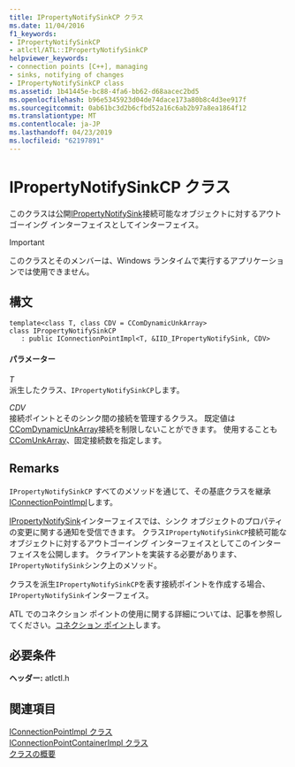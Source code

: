```yaml
---
title: IPropertyNotifySinkCP クラス
ms.date: 11/04/2016
f1_keywords:
- IPropertyNotifySinkCP
- atlctl/ATL::IPropertyNotifySinkCP
helpviewer_keywords:
- connection points [C++], managing
- sinks, notifying of changes
- IPropertyNotifySinkCP class
ms.assetid: 1b41445e-bc88-4fa6-bb62-d68aacec2bd5
ms.openlocfilehash: b96e5345923d04de74dace173a80b8c4d3ee917f
ms.sourcegitcommit: 0ab61bc3d2b6cfbd52a16c6ab2b97a8ea1864f12
ms.translationtype: MT
ms.contentlocale: ja-JP
ms.lasthandoff: 04/23/2019
ms.locfileid: "62197891"
---
```

# <a name="ipropertynotifysinkcp-class"></a>IPropertyNotifySinkCP クラス

このクラスは公開[IPropertyNotifySink](/windows/desktop/api/ocidl/nn-ocidl-ipropertynotifysink)接続可能なオブジェクトに対するアウトゴーイング インターフェイスとしてインターフェイス。

> [!IMPORTANT]
>  このクラスとそのメンバーは、Windows ランタイムで実行するアプリケーションでは使用できません。

## <a name="syntax"></a>構文

```
template<class T, class CDV = CComDynamicUnkArray>
class IPropertyNotifySinkCP
   : public IConnectionPointImpl<T, &IID_IPropertyNotifySink, CDV>
```

#### <a name="parameters"></a>パラメーター

*T*<br/>
派生したクラス、`IPropertyNotifySinkCP`します。

*CDV*<br/>
接続ポイントとそのシンク間の接続を管理するクラス。 既定値は[CComDynamicUnkArray](../../atl/reference/ccomdynamicunkarray-class.md)接続を制限しないことができます。 使用することも[CComUnkArray](../../atl/reference/ccomunkarray-class.md)、固定接続数を指定します。

## <a name="remarks"></a>Remarks

`IPropertyNotifySinkCP` すべてのメソッドを通じて、その基底クラスを継承[IConnectionPointImpl](../../atl/reference/iconnectionpointimpl-class.md)します。

[IPropertyNotifySink](/windows/desktop/api/ocidl/nn-ocidl-ipropertynotifysink)インターフェイスでは、シンク オブジェクトのプロパティの変更に関する通知を受信できます。 クラス`IPropertyNotifySinkCP`接続可能なオブジェクトに対するアウトゴーイング インターフェイスとしてこのインターフェイスを公開します。 クライアントを実装する必要があります、`IPropertyNotifySink`シンク上のメソッド。

クラスを派生`IPropertyNotifySinkCP`を表す接続ポイントを作成する場合、`IPropertyNotifySink`インターフェイス。

ATL でのコネクション ポイントの使用に関する詳細については、記事を参照してください。[コネクション ポイント](../../atl/atl-connection-points.md)します。

## <a name="requirements"></a>必要条件

**ヘッダー:** atlctl.h

## <a name="see-also"></a>関連項目

[IConnectionPointImpl クラス](../../atl/reference/iconnectionpointimpl-class.md)<br/>
[IConnectionPointContainerImpl クラス](../../atl/reference/iconnectionpointcontainerimpl-class.md)<br/>
[クラスの概要](../../atl/atl-class-overview.md)
